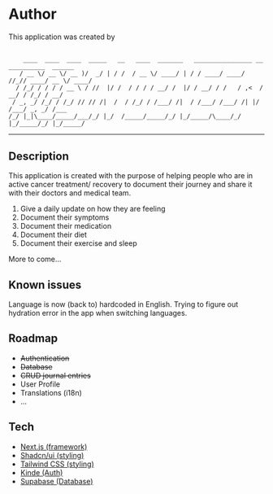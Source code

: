 # Author

This application was created by

## <!-- language: lang-none -->

```
    ____  ____  ____  _____   __   ____  _______   ________________ __ __________  ______
   / __ \/ __ \/ __ )/  _/ | / /  / __ \/ ____/ | / / ____/ ____/ //_// ____/ __ \/ ____/
  / /_/ / / / / __ \ / //  |/ /  / / / / __/ /  |/ / __/ / /   / ,<  / __/ / /_/ / __/
 / _, _/ /_/ / /_/ // // /|  /  / /_/ / /___/ /|  / /___/ /___/ /| |/ /___/ _, _/ /___
/_/ |_|\____/_____/___/_/ |_/  /_____/_____/_/ |_/_____/\____/_/ |_/_____/_/ |_/_____/
```

---

## Description

This application is created with the purpose of helping people who are in active cancer treatment/ recovery to document their journey and share it with their doctors and medical team. 

1. Give a daily update on how they are feeling
2. Document their symptoms
3. Document their medication
4. Document their diet
5. Document their exercise and sleep

More to come...

## Known issues

Language is now (back to) hardcoded in English. Trying to figure out hydration error in the app when switching languages.

## Roadmap

-   ~~Authentication~~
-  ~~Database~~
- ~~CRUD journal entries~~
-   User Profile
-   Translations (i18n)
- ...

## Tech
- [Next.js (framework)](https://nextjs.org/)
- [Shadcn/ui (styling)](https://ui.shadcn.com/)
- [Tailwind CSS (styling)](https://tailwindcss.com/)
- [Kinde (Auth)](https://kinde.com/)
- [Supabase (Database)](https://supabase.com/)
